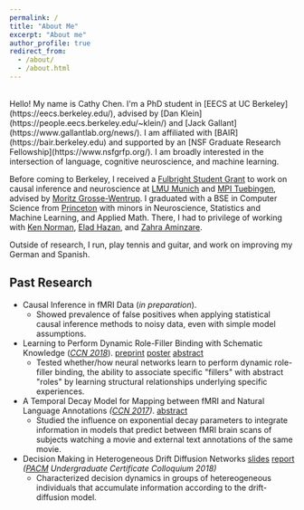 ```yaml
---
permalink: /
title: "About Me"
excerpt: "About me"
author_profile: true
redirect_from:
  - /about/
  - /about.html
---
```

<br>
Hello! My name is Cathy Chen. I'm a PhD student in [EECS at UC Berkeley](https://eecs.berkeley.edu/), advised by [Dan Klein](https://people.eecs.berkeley.edu/~klein/) and [Jack Gallant](https://www.gallantlab.org/news/). I am affiliated with [BAIR](https://bair.berkeley.edu) and supported by an [NSF Graduate Research Fellowship](https://www.nsfgrfp.org/). I am broadly interested in the intersection of language, cognitive neuroscience, and machine learning.

Before coming to Berkeley, I received a [Fulbright Student Grant](https://us.fulbrightonline.org/) to work on causal inference and neuroscience at [LMU Munich](https://www.uni-muenchen.de/index.html) and [MPI Tuebingen](https://tuebingen.mpg.de/startseite/), advised by [Moritz Grosse-Wentrup](https://ni.cs.univie.ac.at/team/person/107192/). I graduated with a BSE in Computer Science from [Princeton](https://www.princeton.edu/) with minors in Neuroscience, Statistics and Machine Learning, and Applied Math. There, I had to privilege of working with [Ken Norman](https://compmem.princeton.edu), [Elad Hazan](https://www.cs.princeton.edu/~ehazan/), and [Zahra Aminzare](http://homepage.divms.uiowa.edu/~zaminzare/).

Outside of research, I run, play tennis and guitar, and work on improving my German and Spanish.

## Past Research
* Causal Inference in fMRI Data (*in preparation*).
  * Showed prevalence of false positives when applying statistical causal inference methods to noisy data, even with simple model assumptions.
* Learning to Perform Dynamic Role-Filler Binding with Schematic Knowledge (*[CCN 2018](https://ccneuro.org/2018/)*). [preprint](https://arxiv.org/abs/1902.09006) [poster](/images/thesis_ccn_poster.png) [abstract](https://ccneuro.org/2018/Papers/ViewPapers.asp?PaperNum=1036)
  * Tested whether/how neural networks learn to perform dynamic role-filler binding, the ability to associate specific "fillers" with abstract "roles" by learning structural relationships underlying specific experiences.
* A Temporal Decay Model for Mapping between fMRI and Natural Language Annotations *([CCN 2017](https://ccneuro.org/2017/index.html))*. [abstract](https://www2.securecms.com/CCNeuro/docs-0/591d7d2668ed3f3154cce90a.pdf) 
  * Studied the influence on exponential decay parameters to integrate information in models that predict between fMRI brain scans of subjects watching a movie and external text annotations of the same movie.
* Decision Making in Heterogeneous Drift Diffusion Networks [slides](https://github.com/cchen23/heterogeneous_DDM_networks/blob/master/slides.pdf) [report](https://github.com/cchen23/heterogeneous_DDM_networks/blob/master/written_report.pdf) *([PACM](https://www.pacm.princeton.edu) Undergraduate Certificate Colloquium 2018)*
  * Characterized decision dynamics in groups of hetereogeneous individuals that accumulate information according to the drift-diffusion model.
